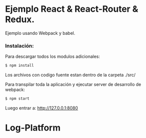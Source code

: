 # Ejemplo React & React-Router & Redux.

Ejemplo usando Webpack y babel.

### Instalación:

Para descargar todos los modulos adicionales:
```sh
$ npm install
```
Los archivos con codigo fuente estan dentro de la carpeta ./src/

Para transpilar toda la aplicación y ejecutar server de desarrollo de webpack:
```sh
$ npm start
```

Luego entrar a:
http://127.0.0.1:8080
# Log-Platform
